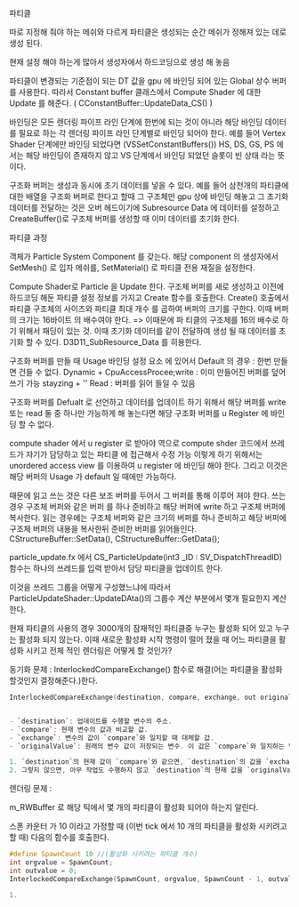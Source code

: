 파티클

따로 지정해 줘야 하는 메쉬와 다르게 파티클은 생성되는 순간 메쉬가 정해져 있는 데로 생성 된다.

현재 설정 해야 하는게 많아서 생성자에서 하드코딩으로 생성 해 놓음

파티클이 변경되는 기준점이 되는 DT 값을 gpu 에 바인딩 되어 있는 Global 상수 버퍼를 사용한다.
따라서 Constant buffer 클래스에서 Compute Shader 에 대한 Update 를 해준다. ( CConstantBuffer::UpdateData_CS() )

바인딩은 모든 렌더링 파이프 라인 단계에 한번에 되는 것이 아니라 해당 바인딩 데이터를 필요로 하는 각 렌더링 파이프 라인 단계별로 바인딩 되어야 한다. 예를 들어 Vertex Shader 단계에만 바인딩 되었다면 (VSSetConstantBuffers())  HS, DS, GS, PS 에서는 해당 바인딩이 존재하지 않고 VS 단계에서 바인딩 되었던 슬롯이 빈 상태 라는 뜻이다.

구조화 버퍼는 생성과 동시에 초기 데이터를 넣을 수 있다.
예를 들어 삼천개의 파티클에 대한 배열을 구조화 버퍼로 한다고 할때 그 구조체만 gpu 상에 바인딩 해놓고 그 초기화 데이터를 전달하는 것은 오버 헤드이기에 Subresource Data 에 데이터를 설정하고 CreateBuffer()로 구조체 버퍼를 생성할 때 이미 데이터를 초기화 한다.


파티클 과정

객체가 Particle System Component 를 갖는다. 해당 component 의 생성자에서 SetMesh() 로 입자 메쉬를, SetMaterial() 로 파티클 전용 재질을 설정한다.

Compute Shader로 Particle 을 Update 한다.
구조체 버퍼를 새로 생성하고 이전에 하드코딩 해둔 파티클 설정 정보를 가지고 Create 함수를 호출한다.
Create() 호출에서 파티클 구조체의 사이즈와 파티클 최대 개수 를 곱하여 버퍼의 크기를 구한다. 이때 버퍼의 크기는 16바이트 의 배수여야 한다. => 이때문에 파  티클의 구조체를 16의 배수로 하기 위해서 패딩이 있는 것. 
이때 초기화 데이터를 같이 전달하여 생성 될 때 데이터를 초기화 할 수 있다. D3D11_SubResource_Data 를 히용한다.

구조화 버퍼를 만들 때 Usage 바인딩 설정 요소 에 있어서
Default 의 경우 : 한번 만들면 건들 수 없다.
Dynamic + CpuAccessProcee;write : 이미 만들어진 버퍼를 덮어 쓰기 가능
stayzing + '' Read : 버퍼를 읽어 들일 수 있음

구조화 버퍼를 Defualt 로 선언하고 데이터를 업데이트 하기 위해서 해당 버퍼를 write 또는 read 둘 중 하나만 가능하게 해 놓는다면 해당 구조화 버퍼를 u Register 에 바인딩 할 수 없다.

compute shader 에서 u register 로 받아야 역으로 compute shder 코드에서 쓰레드가 자기가 담당하고 있는 파티클  에 접근해서 수정 가능
이렇게 하기 위해서는 unordered access view 를 이용하여 u register 에 바인딩 해야 한다.
그리고 이것은 해당 버퍼의 Usage 가 default 일 때에만 가능하다.

때문에 읽고 쓰는 것은 다른 보조 버퍼를 두어서 그 버퍼를 통해 이루어 져야 한다.
쓰는 경우 구조체 버퍼와 같은 버퍼 를 하나 준비하고 해당 버퍼에 write 하고 구조체 버퍼에 복사한다.
읽는 경우에는 구조체 버퍼와 같은 크기의 버퍼를 하나 준비하고 해당 버퍼에 구조체 버퍼의 내용을 복사한뒤 준비한 버퍼를 읽어들인다.
CStructureBuffer::SetData(), CStructureBuffer::GetData();

particle_update.fx 에서 CS_ParticleUpdate(int3 \_ID : SV_DispatchThreadID) 함수는 하나의 쓰레드를 입력 받아서 담당 파티클을 업데이트 한다.

이것을 쓰레드 그룹을 어떻게 구성했느냐에 따라서 ParticleUpdateShader::UpdateDAta()의 그룹수 계산 부분에서 몇개 필요한지 계산한다.


현재 파티클의 사용의 경우 3000개의 잠재적인 파티클중 누구는 활성화 되어 있고 누구는 활성화 되지 않는다.  이때 새로운 활성화 시작 명령이 떨어 졌을 때 어느 파티클을 활성화 시키고 전체 적인 렌더링은 어떻게 할 것인가?

동기화 문제 : InterlockedCompareExchange() 함수로 해결(어는 파티클을 활성화 할것인지 결정해준다.)한다.
```c++
InterlockedCompareExchange(destination, compare, exchange, out originalValue);


- `destination`: 업데이트를 수행할 변수의 주소.
- `compare`: 현재 변수의 값과 비교할 값.
- `exchange`: 변수의 값이 `compare`와 일치할 때 대체할 값.
- `originalValue`: 원래의 변수 값이 저장되는 변수. 이 값은 `compare`와 일치하는 변수의 원래 값.

1. `destination`의 현재 값이 `compare`와 같으면, `destination`의 값을 `exchange`로 변경(대입)
2. 그렇지 않으면, 아무 작업도 수행하지 않고 `destination`의 현재 값을 `originalValue`에 저장
```

렌더링 문제 : 

m_RWBuffer 로 해당 틱에서 몇 개의 파티클이 활성화 되어야 하는지 알린다.

스폰 카운터 가 10 이라고 가정할 때 (이번 tick 에서 10 개의 파티클을 활성화 시키려고 할 때) 다음의 함수를 호출한다.
```c++
#define SpawnCount 10 //(활성화 시키려는 파티클 개수)
int orgvalue = SpawnCount;
int outvalue = 0;
InterlockedCompareExchange(SpawnCount, orgvalue, SpawnCount - 1, outvalue);

1. 
```


